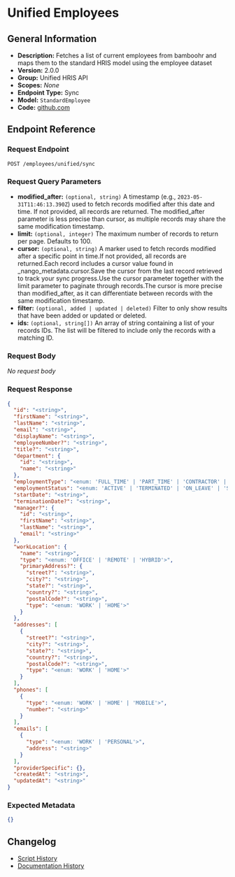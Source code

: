<!-- BEGIN GENERATED CONTENT -->
# Unified Employees

## General Information

- **Description:** Fetches a list of current employees from bamboohr and maps them to the standard HRIS model using the employee dataset
- **Version:** 2.0.0
- **Group:** Unified HRIS API
- **Scopes:** _None_
- **Endpoint Type:** Sync
- **Model:** `StandardEmployee`
- **Code:** [github.com](https://github.com/NangoHQ/integration-templates/tree/main/integrations/bamboohr-basic/syncs/unified-employees.ts)


## Endpoint Reference

### Request Endpoint

`POST /employees/unified/sync`

### Request Query Parameters

- **modified_after:** `(optional, string)` A timestamp (e.g., `2023-05-31T11:46:13.390Z`) used to fetch records modified after this date and time. If not provided, all records are returned. The modified_after parameter is less precise than cursor, as multiple records may share the same modification timestamp.
- **limit:** `(optional, integer)` The maximum number of records to return per page. Defaults to 100.
- **cursor:** `(optional, string)` A marker used to fetch records modified after a specific point in time.If not provided, all records are returned.Each record includes a cursor value found in _nango_metadata.cursor.Save the cursor from the last record retrieved to track your sync progress.Use the cursor parameter together with the limit parameter to paginate through records.The cursor is more precise than modified_after, as it can differentiate between records with the same modification timestamp.
- **filter:** `(optional, added | updated | deleted)` Filter to only show results that have been added or updated or deleted.
- **ids:** `(optional, string[])` An array of string containing a list of your records IDs. The list will be filtered to include only the records with a matching ID.

### Request Body

_No request body_

### Request Response

```json
{
  "id": "<string>",
  "firstName": "<string>",
  "lastName": "<string>",
  "email": "<string>",
  "displayName": "<string>",
  "employeeNumber?": "<string>",
  "title?": "<string>",
  "department": {
    "id": "<string>",
    "name": "<string>"
  },
  "employmentType": "<enum: 'FULL_TIME' | 'PART_TIME' | 'CONTRACTOR' | 'INTERN' | 'TEMPORARY' | 'OTHER'>",
  "employmentStatus": "<enum: 'ACTIVE' | 'TERMINATED' | 'ON_LEAVE' | 'SUSPENDED' | 'PENDING'>",
  "startDate": "<string>",
  "terminationDate?": "<string>",
  "manager?": {
    "id": "<string>",
    "firstName": "<string>",
    "lastName": "<string>",
    "email": "<string>"
  },
  "workLocation": {
    "name": "<string>",
    "type": "<enum: 'OFFICE' | 'REMOTE' | 'HYBRID'>",
    "primaryAddress?": {
      "street?": "<string>",
      "city?": "<string>",
      "state?": "<string>",
      "country?": "<string>",
      "postalCode?": "<string>",
      "type": "<enum: 'WORK' | 'HOME'>"
    }
  },
  "addresses": [
    {
      "street?": "<string>",
      "city?": "<string>",
      "state?": "<string>",
      "country?": "<string>",
      "postalCode?": "<string>",
      "type": "<enum: 'WORK' | 'HOME'>"
    }
  ],
  "phones": [
    {
      "type": "<enum: 'WORK' | 'HOME' | 'MOBILE'>",
      "number": "<string>"
    }
  ],
  "emails": [
    {
      "type": "<enum: 'WORK' | 'PERSONAL'>",
      "address": "<string>"
    }
  ],
  "providerSpecific": {},
  "createdAt": "<string>",
  "updatedAt": "<string>"
}
```

### Expected Metadata

```json
{}
```

## Changelog

- [Script History](https://github.com/NangoHQ/integration-templates/commits/main/integrations/bamboohr-basic/syncs/unified-employees.ts)
- [Documentation History](https://github.com/NangoHQ/integration-templates/commits/main/integrations/bamboohr-basic/syncs/unified-employees.md)

<!-- END  GENERATED CONTENT -->

